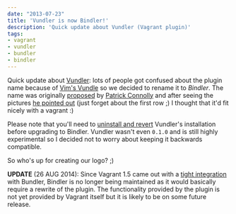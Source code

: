 ```yaml
---
date: "2013-07-23"
title: 'Vundler is now Bindler!'
description: 'Quick update about Vundler (Vagrant plugin)'
tags:
- vagrant
- vundler
- bundler
- bindler
---
```


Quick update about [Vundler](/blog/2013/07/15/vundler-dead-easy-plugin-management-for-vagrant):
lots of people got confused about the plugin name because of [Vim's Vundle](https://github.com/gmarik/vundle)
so we decided to rename it to _Bindler_. The name was originally [proposed](https://github.com/mitchellh/vagrant/issues/1789#issuecomment-21018873)
by [Patrick Connolly](https://github.com/patcon) and after seeing the pictures
[he pointed out](https://www.google.ca/search?q=bindle&tbm=isch) (just forget
about the first row ;) I thought that it'd fit nicely with a vagrant :)

Please note that you'll need to [uninstall and revert](https://github.com/fgrehm/bindler#notice)
Vundler's installation before upgrading to Bindler. Vundler wasn't even `0.1.0`
and is still highly experimental so I decided not to worry about keeping it
backwards compatible.

So who's up for creating our logo? ;)

**UPDATE** (26 AUG 2014): Since Vagrant 1.5 came out with a [tight integration](https://github.com/mitchellh/vagrant/pull/2769)
with Bundler, Bindler is no longer being maintained as it would basically
require a rewrite of the plugin. The functionality provided by the plugin is
not yet provided by Vagrant itself but it is likely to be on some future release.
